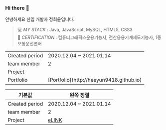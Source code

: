 ### Hi there 👋

안녕하세요 신입 개발자 정희윤입니다.


> 💻 _*MY STACK*_   :         Java, JavaScript, MySQL, HTML5, CSS3                                                                                                                               
> 🎫 _*CERTIFICATION*_        :         컴퓨터그래픽스운용기능사, 전산응용기계제도기능사, 1종보통운전면허

<table>
          <tr>
                    <td>Created period</td><td>2020.12.04 ~ 2021.01.14</td>
          </tr>
          <tr>
                    <td>team member</td><td> 2 </td>
          <tr>
                    <td>Project</td><td><a href="http://embed.swq.co.kr/eLINK" target="blank"></a></td>
          </tr>
          <tr>
                    <td>Portfolio</td><td>[Portfolio](http://heeyun9418.github.io)</td>
          </tr>
</table>

|기본값|왼쪽 정렬|
|---|---|
|Created period|2020.12.04 ~ 2021.01.14|
|team member|2|
|Project|[eLINK](http://embed.co.kr/eLINK)|

<!--
**heeyun9418/heeyun9418** is a ✨ _special_ ✨ repository because its `README.md` (this file) appears on your GitHub profile.

Here are some ideas to get you started:

- 🔭 I’m currently working on ...
- 🌱 I’m currently learning ...
- 👯 I’m looking to collaborate on ...
- 🤔 I’m looking for help with ...
- 💬 Ask me about ...
- 📫 How to reach me: ...
- 😄 Pronouns: ...
- ⚡ Fun fact: ...
-->
